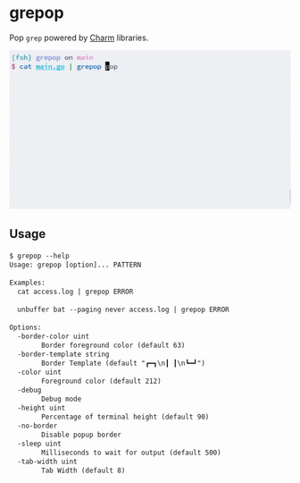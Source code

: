 # grepop

Pop `grep` powered by [Charm](https://github.com/charmbracelet) libraries.

![preview](./preview.gif)

## Usage

```plaintext
$ grepop --help
Usage: grepop [option]... PATTERN

Examples:
  cat access.log | grepop ERROR

  unbuffer bat --paging never access.log | grepop ERROR

Options:
  -border-color uint
        Border foreground color (default 63)
  -border-template string
        Border Template (default "┏━┓\n┃ ┃\n┗━┛")
  -color uint
        Foreground color (default 212)
  -debug
        Debug mode
  -height uint
        Percentage of terminal height (default 90)
  -no-border
        Disable popup border
  -sleep uint
        Milliseconds to wait for output (default 500)
  -tab-width uint
        Tab Width (default 8)
```
